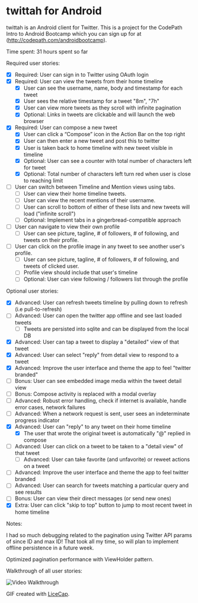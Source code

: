 # twittah for Android

twittah is an Android client for Twitter. This is a project for the CodePath Intro to Android Bootcamp which you can sign up for at (http://codepath.com/androidbootcamp).


Time spent: 31 hours spent so far

Required user stories:

 * [x] Required: User can sign in to Twitter using OAuth login
 * [x] Required: User can view the tweets from their home timeline
    * [x] User can see the username, name, body and timestamp for each tweet
    * [x] User sees the relative timestamp for a tweet "8m", "7h"
    * [x] User can view more tweets as they scroll with infinite pagination
    * [x] Optional: Links in tweets are clickable and will launch the web browser
 * [x] Required: User can compose a new tweet
    * [x] User can click a “Compose” icon in the Action Bar on the top right
    * [x] User can then enter a new tweet and post this to twitter
    * [x] User is taken back to home timeline with new tweet visible in timeline
    * [x] Optional: User can see a counter with total number of characters left for tweet
    * [x] Optional: Total number of characters left turn red when user is close to reaching limit
 * [ ] User can switch between Timeline and Mention views using tabs.
    * [ ] User can view their home timeline tweets.
    * [ ] User can view the recent mentions of their username.
    * [ ] User can scroll to bottom of either of these lists and new tweets will load ("infinite scroll")
    * [ ] Optional: Implement tabs in a gingerbread-compatible approach
 * [ ] User can navigate to view their own profile
    * [ ] User can see picture, tagline, # of followers, # of following, and tweets on their profile.
 * [ ] User can click on the profile image in any tweet to see another user's profile.
    * [ ] User can see picture, tagline, # of followers, # of following, and tweets of clicked user.
    * [ ] Profile view should include that user's timeline
    * [ ] Optional: User can view following / followers list through the profile

Optional user stories:
 * [x] Advanced: User can refresh tweets timeline by pulling down to refresh (i.e pull-to-refresh)
 * [ ] Advanced: User can open the twitter app offline and see last loaded tweets
    * [ ] Tweets are persisted into sqlite and can be displayed from the local DB
 * [x] Advanced: User can tap a tweet to display a "detailed" view of that tweet
 * [x] Advanced: User can select "reply" from detail view to respond to a tweet
 * [x] Advanced: Improve the user interface and theme the app to feel "twitter branded"
 * [ ] Bonus: User can see embedded image media within the tweet detail view
 * [ ] Bonus: Compose activity is replaced with a modal overlay
 * [ ] Advanced: Robust error handling, check if internet is available, handle error cases, network failures
 * [ ] Advanced: When a network request is sent, user sees an indeterminate progress indicator
 * [x] Advanced: User can "reply" to any tweet on their home timeline
    * [x] The user that wrote the original tweet is automatically "@" replied in compose
 * [ ] Advanced: User can click on a tweet to be taken to a "detail view" of that tweet
    * [ ] Advanced: User can take favorite (and unfavorite) or reweet actions on a tweet
 * [ ] Advanced: Improve the user interface and theme the app to feel twitter branded
 * [ ] Advanced: User can search for tweets matching a particular query and see results
 * [ ] Bonus: User can view their direct messages (or send new ones)
 * [x] Extra: User can click "skip to top" button to jump to most recent tweet in home timeline

Notes:

I had so much debugging related to the pagination using Twitter API params of since ID and max ID!
That took all my time, so will plan to implement offline persistence in a future week.

Optimized pagination performance with ViewHolder pattern.

Walkthrough of all user stories:

![Video Walkthrough](anim_twittah.gif)

GIF created with [LiceCap](http://www.cockos.com/licecap/).
